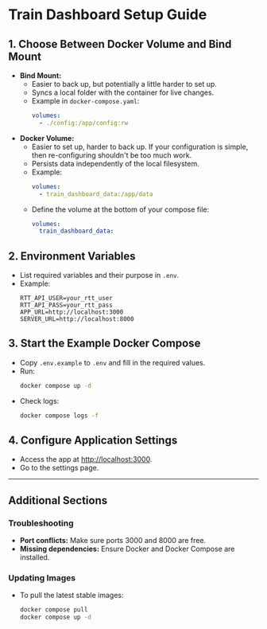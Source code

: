# Train Dashboard Setup Guide

## 1. Choose Between Docker Volume and Bind Mount

- **Bind Mount:**
  - Easier to back up, but potentially a little harder to set up.
  - Syncs a local folder with the container for live changes.
  - Example in `docker-compose.yaml`:
    ```yaml
    volumes:
      - ./config:/app/config:rw
    ```
- **Docker Volume:**
  - Easier to set up, harder to back up. If your configuration is simple, then re-configuring shouldn't be too much work.
  - Persists data independently of the local filesystem.
  - Example:
    ```yaml
    volumes:
      - train_dashboard_data:/app/data
    ```
  - Define the volume at the bottom of your compose file:
    ```yaml
    volumes:
      train_dashboard_data:
    ```

## 2. Environment Variables

- List required variables and their purpose in `.env`.
- Example:
  ```env
  RTT_API_USER=your_rtt_user
  RTT_API_PASS=your_rtt_pass
  APP_URL=http://localhost:3000
  SERVER_URL=http://localhost:8000
  ```

## 3. Start the Example Docker Compose

- Copy `.env.example` to `.env` and fill in the required values.
- Run:
  ```sh
  docker compose up -d
  ```
- Check logs:
  ```sh
  docker compose logs -f
  ```

## 4. Configure Application Settings

- Access the app at [http://localhost:3000](http://localhost:3000).
- Go to the settings page.

---

## Additional Sections

### Troubleshooting

- **Port conflicts:** Make sure ports 3000 and 8000 are free.
- **Missing dependencies:** Ensure Docker and Docker Compose are installed.

### Updating Images

- To pull the latest stable images:
  ```sh
  docker compose pull
  docker compose up -d
  ```
